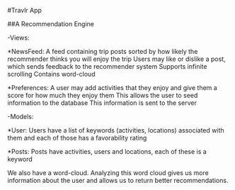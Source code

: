 #Travlr App

##A Recommendation Engine

-Views:

*NewsFeed:
A feed containing trip posts sorted by how likely the recommender thinks you will enjoy the trip
Users may like or dislike a post, which sends feedback to the recommender system
Supports infinite scrolling
Contains word-cloud

*Preferences:
A user may add activities that they enjoy and give them a score for how much they enjoy them
This allows the user to seed information to the database
This information is sent to the server

-Models:

*User:
Users have a list of keywords (activities, locations) associated with them and each of those has a favorability rating

*Posts:
Posts have activities, users and locations, each of these is a keyword 

We also have a word-cloud. Analyzing this word cloud gives us more information about the user and allows us to return better recommendations.


